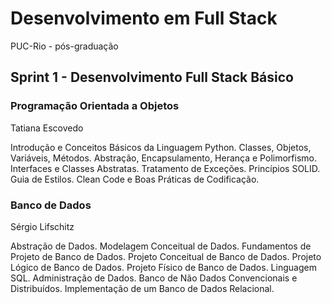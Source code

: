 # Desenvolvimento em Full Stack
PUC-Rio - pós-graduação

## Sprint 1 - Desenvolvimento Full Stack Básico

### Programação Orientada a Objetos

Tatiana Escovedo

Introdução e Conceitos Básicos da Linguagem Python. Classes, Objetos, Variáveis, Métodos. Abstração, Encapsulamento, Herança e Polimorfismo. Interfaces e Classes Abstratas. Tratamento de Exceções. Princípios SOLID. Guia de Estilos. Clean Code e Boas Práticas de Codificação.

### Banco de Dados

Sérgio Lifschitz

Abstração de Dados. Modelagem Conceitual de Dados. Fundamentos de Projeto de Banco de Dados. Projeto Conceitual de Banco de Dados. Projeto Lógico de Banco de Dados. Projeto Físico de Banco de Dados. Linguagem SQL. Administração de Dados. Banco de Não Dados Convencionais e Distribuídos. Implementação de um Banco de Dados Relacional.
